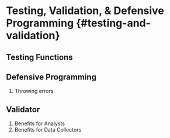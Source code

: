 Testing, Validation, & Defensive Programming {#testing-and-validation}
====================================

Testing Functions
------------------------------------

Defensive Programming
------------------------------------

1. Throwing errors

Validator
------------------------------------

1. Benefits for Analysts
1. Benefits for Data Collectors
